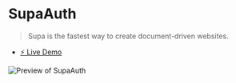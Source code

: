 # SupaAuth

> Supa is the fastest way to create document-driven websites.

- [⚡️ Live Demo](supaauth.netlify.app/)

![Preview of SupaAuth](https://raw.githubusercontent.com/zackha/supaAuth/main/readme.png)
